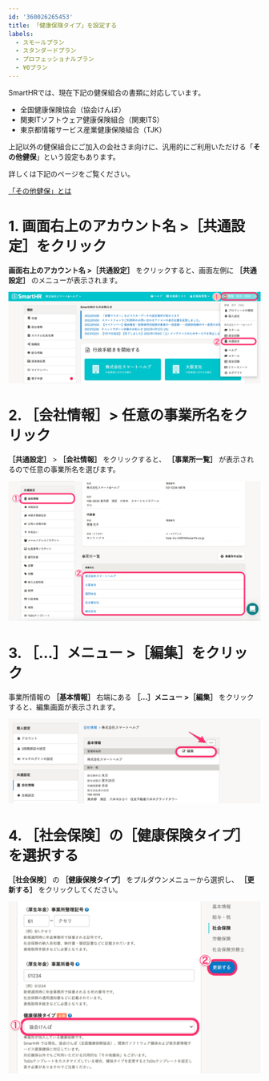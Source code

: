 ```yaml
---
id: '360026265453'
title: 「健康保険タイプ」を設定する
labels:
  - スモールプラン
  - スタンダードプラン
  - プロフェッショナルプラン
  - ¥0プラン
---
```

SmartHRでは、現在下記の健保組合の書類に対応しています。

- 全国健康保険協会（協会けんぽ）
- 関東ITソフトウェア健康保険組合（関東ITS）
- 東京都情報サービス産業健康保険組合（TJK）

上記以外の健保組合にご加入の会社さま向けに、汎用的にご利用いただける「**その他健保**」という設定もあります。

詳しくは下記のページをご覧ください。

[「その他健保」とは](https://knowledge.smarthr.jp/hc/ja/articles/360026105294)

# 1\. 画面右上のアカウント名 >［共通設定］をクリック

 **画面右上のアカウント名 >［共通設定］** をクリックすると、画面左側に **［共通設定］** のメニューが表示されます。

![](./__________2022-01-11_16_15_57.png)

# 2\. ［会社情報］> 任意の事業所名をクリック

 **［共通設定］** \> **［会社情報］** をクリックすると、 **［事業所一覧］** が表示されるので任意の事業所名を選びます。

![](./__________2022-01-11_16_52_49.png)

# 3\. ［...］メニュー >［編集］をクリック

事業所情報の **［基本情報］** 右端にある **［...］メニュー >［編集］** をクリックすると、編集画面が表示されます。

![](./__________2022-01-11_16_56_20.png)

# 4\. ［社会保険］の［健康保険タイプ］を選択する

 **［社会保険］** の **［健康保険タイプ］** をプルダウンメニューから選択し、 **［更新する］** をクリックしてください。

![](./__________2022-01-11_17_05_29.png)
